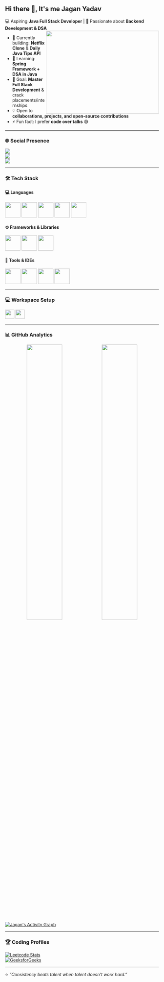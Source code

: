 ## Hi there 👋, It's me Jagan Yadav  

💻 Aspiring **Java Full Stack Developer** | 🚀 Passionate about **Backend Development & DSA**  
<img align="right" width="370" height="270" src="https://i.pinimg.com/originals/47/f0/34/47f0342cec72b800463bf003eac1257e.gif">

- 🔭 Currently building: **Netflix Clone** & **Daily Java Tips API**  
- 🌱 Learning: **Spring Framework + DSA in Java**  
- 🎯 Goal: **Master Full Stack Development** & crack placements/internships  
- 💡 Open to **collaborations, projects, and open-source contributions**  
- ⚡ Fun fact: I prefer **code over talks** 😅  

---

### 🌐 Social Presence
[<img src="https://img.shields.io/badge/LinkedIn-0077B5?style=for-the-badge&logo=linkedin&logoColor=white" />](https://www.linkedin.com/in/your-link)  
[<img src="https://img.shields.io/badge/Gmail-d14836?style=for-the-badge&logo=gmail&logoColor=white" />](mailto:your-email@gmail.com)  
[<img src="https://img.shields.io/badge/YouTube-FF0000?style=for-the-badge&logo=youtube&logoColor=white" />](https://youtube.com/@your-channel)  

---

### 🛠️ Tech Stack
#### 💻 Languages
<img height="50" width="50" src="https://img.icons8.com/color/48/java-coffee-cup-logo.png"/> <img height="50" width="50" src="https://img.icons8.com/color/48/javascript.png"/> <img height="50" width="50" src="https://img.icons8.com/color/48/html-5.png"/> <img height="50" width="50" src="https://img.icons8.com/color/48/css3.png"/> <img height="50" width="50" src="https://img.icons8.com/fluency/48/mysql-logo.png"/>

#### ⚙️ Frameworks & Libraries
<img height="50" width="50" src="https://img.icons8.com/color/48/spring-logo.png"/> <img height="50" width="50" src="https://img.icons8.com/color/48/react-native.png"/> <img height="50" width="50" src="https://img.icons8.com/color/48/nodejs.png"/>  

#### 🧰 Tools & IDEs
<img height="50" width="50" src="https://img.icons8.com/color/48/intellij-idea.png"/> <img height="50" width="50" src="https://img.icons8.com/color/48/eclipse.png"/> <img height="50" width="50" src="https://img.icons8.com/color/48/visual-studio-code-2019.png"/> <img height="50" width="50" src="https://img.icons8.com/color/48/git.png"/>  

---

### 💻 Workspace Setup
<img height="30" src="https://img.shields.io/badge/Windows-11-0078D6?style=for-the-badge&logo=windows&logoColor=white"/>  
<img height="30" src="https://img.shields.io/badge/Ubuntu-Dual_Boot-E95420?style=for-the-badge&logo=ubuntu&logoColor=white"/>  

---

### 📊 GitHub Analytics
<p align="center">
  <img src="https://github-readme-stats.vercel.app/api?username=jagan-yadav&show_icons=true&theme=tokyonight" width="48%"/>
  <img src="https://github-readme-streak-stats.herokuapp.com/?user=jagan-yadav&theme=tokyonight" width="48%"/>
</p>

[![Jagan's Activity Graph](https://github-readme-activity-graph.vercel.app/graph?username=jagan-yadav&bg_color=0f0f0f&color=ffffff&line=4CAF50&point=ffffff&area=true&hide_border=true)](https://github.com/ashutosh00710/github-readme-activity-graph)

---

### 🏆 Coding Profiles
[![Leetcode Stats](https://leetcard.jacoblin.cool/jaganyadav?ext=contest&theme=dark)](https://leetcode.com/jaganyadav)  
[![GeeksforGeeks](https://img.shields.io/badge/GeeksforGeeks-0F9D58?style=for-the-badge&logo=GeeksforGeeks&logoColor=white)](https://auth.geeksforgeeks.org/user/jaganyadav)  

---

⭐️ *“Consistency beats talent when talent doesn’t work hard.”*  

